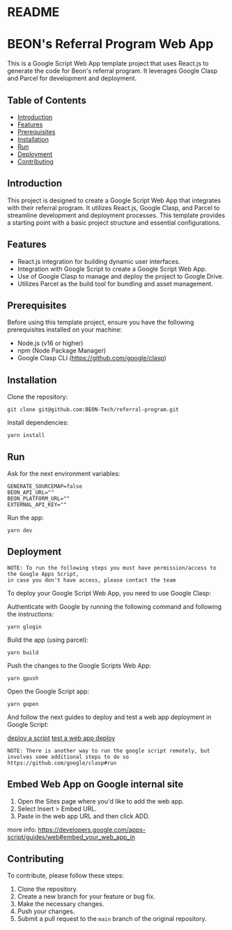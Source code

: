 # README

# BEON's Referral Program Web App

This is a Google Script Web App template project that uses React.js to generate the code for Beon's referral program. It leverages Google Clasp and Parcel for development and deployment.

## Table of Contents

-   [Introduction](#introduction)
-   [Features](#features)
-   [Prerequisites](#prerequisites)
-   [Installation](#installation)
-   [Run](#run)
-   [Deployment](#deployment)
-   [Contributing](#contributing)

## Introduction

This project is designed to create a Google Script Web App that integrates with their referral program. It utilizes React.js, Google Clasp, and Parcel to streamline development and deployment processes. This template provides a starting point with a basic project structure and essential configurations.

## Features

-   React.js integration for building dynamic user interfaces.
-   Integration with Google Script to create a Google Script Web App.
-   Use of Google Clasp to manage and deploy the project to Google Drive.
-   Utilizes Parcel as the build tool for bundling and asset management.

## Prerequisites

Before using this template project, ensure you have the following prerequisites installed on your machine:

-   Node.js (v16 or higher)
-   npm (Node Package Manager)
-   Google Clasp CLI (https://github.com/google/clasp)

## Installation

Clone the repository:

```shell
git clone git@github.com:BEON-Tech/referral-program.git
```

Install dependencies:

```shell
yarn install
```

## Run

Ask for the next environment variables:

```env
GENERATE_SOURCEMAP=false
BEON_API_URL=""
BEON_PLATFORM_URL=""
EXTERNAL_API_KEY=""
```

Run the app:

```shell
yarn dev
```

## Deployment

```
NOTE: To run the following steps you must have permission/access to the Google Apps Script,
in case you don't have access, please contact the team
```

To deploy your Google Script Web App, you need to use Google Clasp:

Authenticate with Google by running the following command and following the instructions:

```shell
yarn glogin
```

Build the app (using parcel):

```shell
yarn build
```

Push the changes to the Google Scripts Web App:

```shell
yarn gpush
```

Open the Google Script app:

```shell
yarn gopen
```

And follow the next guides to deploy and test a web app deployment in Google Script:

[deploy a script](https://developers.google.com/apps-script/guides/web#deploy_a_script_as_a_web_app)
[test a web app deploy](https://developers.google.com/apps-script/guides/web#test_a_web_app_deployment)

```note
NOTE: There is another way to run the google script remotely, but involves some additional steps to do so https://github.com/google/clasp#run
```

## Embed Web App on Google internal site

1. Open the Sites page where you'd like to add the web app.
2. Select Insert > Embed URL.
3. Paste in the web app URL and then click ADD.

more info: https://developers.google.com/apps-script/guides/web#embed_your_web_app_in

## Contributing

To contribute, please follow these steps:

1. Clone the repository.
2. Create a new branch for your feature or bug fix.
3. Make the necessary changes.
4. Push your changes.
5. Submit a pull request to the `main` branch of the original repository.
